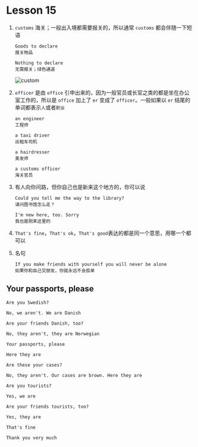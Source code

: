 # Lesson 15

1. `customs` 海关；一般出入境都需要报关的，所以通常 `customs` 都会伴随一下短语

   ```
   Goods to declare
   报关物品

   Nothing to declare
   无需报关；绿色通道
   ```

   ![custom](../images/Lesson15/customs.png)

2. `officer` 是由 `office` 引申出来的，因为一般官员或长官之类的都是坐在办公室工作的，所以是 `office` 加上了 `er` 变成了 `officer`。一般如果以 `er` 结尾的单词都表示`人`或者`职业`

   ```
   an engineer
   工程师

   a taxi driver
   出租车司机

   a hairdresser
   美发师

   a customs officer
   海关官员
   ```

3. 有人向你问路，但你自己也是新来这个地方的，你可以说

   ```
   Could you tell me the way to the library?
   请问图书馆怎么走？

   I'm new here, too. Sorry
   我也是刚来这里的
   ```

4. `That's fine`，`That's ok`，`That's good`表达的都是同一个意思，用哪一个都可以

5. 名句

   ```
   If you make friends with yourself you will never be alone
   如果你和自己交朋友，你就永远不会孤单
   ```

## Your passports, please

```
Are you Swedish?

No, we aren't. We are Danish

Are your friends Danish, too?

No, they aren't, they are Norwegian

Your passports, please

Here they are

Are these your cases?

No, they aren't. Our cases are brown. Here they are

Are you tourists?

Yes, we are

Are your friends tourists, too?

Yes, they are

That's fine

Thank you very much
```

